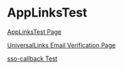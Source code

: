 # AppLinksTest

[AppLinksTest Page](https://andrebispo5.github.io/)

[UniversalLinks Email Verification Page](https://andrebispo5.github.io/finish-signup?email=abispo+email1@bitwarden.com&token=BwRegistrationEmailVerificationToken_CfDJ8BeaQ0pIZqRGp7BMnMDNxJP1U-d19ll7O7vj0PBz-OzUeS-PLcdd6C0d5gx7kaLolGJYximXdTis8Z_yMnUgLNwckVetZvcxBzsrqCNsr3RLY7Ffc0hSiT5rzvkxQjT_5rriCkTDbEIU0OqGR5pOboTDBswPQjG4iOmyZOqocl_OdFxkzp9g4CKEQdlzS1OXqen7QzUceS4dP-TwoWKLnyOxE4E1jA3PzpJ2d8ydHQZszKk12z0BvaBjZNpjnFrXia4YeH5vE3kTljdJAuJAB-A9h2yow0kBwvM1ZuG8Ij15UEPUI2AG9YE0nrJYUDqcsZd5UjoFWV7ekovhW-Nm9hjh1_2MwdWwL1UVrtiZIGE_&fromEmail=true)

[sso-callback Test](bitwarden://sso-callback)

